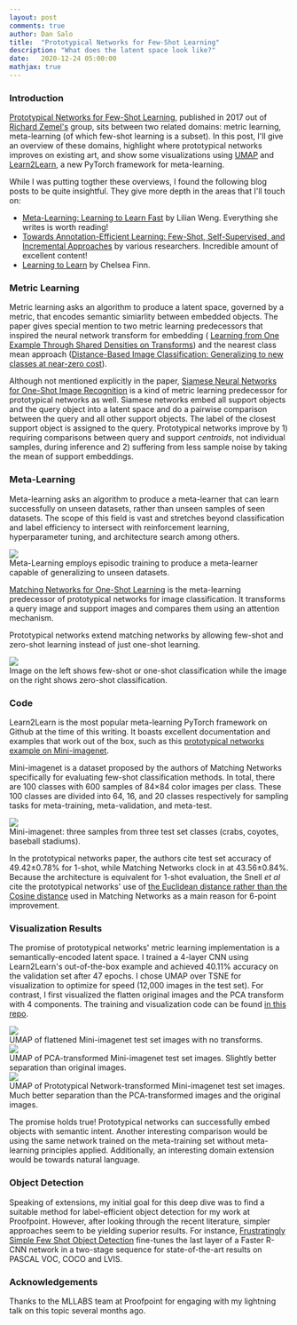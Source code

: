 ```yaml
---
layout: post
comments: true
author: Dan Salo
title:  "Prototypical Networks for Few-Shot Learning"
description: "What does the latent space look like?"
date:   2020-12-24 05:00:00
mathjax: true
---
```


### Introduction
[Prototypical Networks for Few-Shot Learning](https://arxiv.org/pdf/1703.05175.pdf), published in 2017 out of [Richard Zemel's](http://www.cs.toronto.edu/~zemel/inquiry/home.php) group, sits between two related domains: metric learning, meta-learning (of which few-shot learning is a subset). In this post, I'll give an overview of these domains, highlight where prototypical networks improves on existing art, and show some visualizations using [UMAP](https://github.com/lmcinnes/umap) and [Learn2Learn](https://github.com/learnables/learn2learn), a new PyTorch framework for meta-learning.

While I was putting togther these overviews, I found the following blog posts to be quite insightful. They give more depth in the areas that I'll touch on:
 - [Meta-Learning: Learning to Learn Fast](https://lilianweng.github.io/lil-log/2018/11/30/meta-learning.html#metric-based) by Lilian Weng. Everything she writes is worth reading!
 - [Towards Annotation-Efficient Learning: Few-Shot, Self-Supervised, and Incremental Approaches](https://annotation-efficient-learning.github.io/) by various researchers. Incredible amount of excellent content!
 - [Learning to Learn](https://bair.berkeley.edu/blog/2017/07/18/learning-to-learn/) by Chelsea Finn. 


### Metric Learning
Metric learning asks an algorithm to produce a latent space, governed by a metric, that encodes semantic simiarlity between embedded objects. The paper gives special mention to two metric learning predecessors that inspired the neural network transform for embedding (
[Learning from One Example Through Shared Densities on Transforms](http://citeseerx.ist.psu.edu/viewdoc/download?doi=10.1.1.3.9021&rep=rep1&type=pdf)) and the nearest class mean approach ([Distance-Based Image Classification: Generalizing to new classes at near-zero cost](https://hal.inria.fr/hal-00817211/document)).

Although not mentioned explicitly in the paper, [Siamese Neural Networks for One-Shot Image Recognition](https://www.cs.cmu.edu/~rsalakhu/papers/oneshot1.pdf) is a kind of metric learning predecessor for prototypical networks as well. Siamese networks embed all support objects and the query object into a latent space and do a pairwise comparison between the query and all other support objects. The label of the closest support object is assigned to the query. Prototypical networks improve by 1) requiring comparisons between query and support _centroids_, not individual samples, during inference and 2) suffering from less sample noise by taking the mean of support embeddings.

### Meta-Learning
Meta-learning asks an algorithm to produce a meta-learner that can learn successfully on unseen datasets, rather than unseen samples of seen datasets. The scope of this field is vast and stretches beyond classification and label efficiency to intersect with reinforcement learning, hyperparameter tuning, and architecture search among others.

<div class="imgcap">
<img src="/assets/prototypical/meta.png">
<div class="thecap">Meta-Learning employs episodic training to produce a meta-learner capable of generalizing to unseen datasets.</div>
</div>

[Matching Networks for One-Shot Learning](https://arxiv.org/abs/1606.04080) is the meta-learning predecessor of prototypical networks for image classification. It transforms a query image and support images and compares them using an attention mechanism.

Prototypical networks extend matching networks by allowing few-shot and zero-shot learning instead of just one-shot learning.

<div class="imgcap">
<img src="/assets/prototypical/space.png">
<div class="thecap">Image on the left shows few-shot or one-shot classification while the image on the right shows zero-shot classification.</div>
</div>


### Code
Learn2Learn is the most popular meta-learning PyTorch framework on Github at the time of this writing. It boasts excellent documentation and examples that work out of the box, such as this [prototypical networks example on Mini-imagenet](https://github.com/learnables/learn2learn/blob/master/examples/vision/protonet_miniimagenet.py).

Mini-imagenet is a dataset proposed by the authors of Matching Networks specifically for evaluating few-shot classification methods. In total, there are 100 classes with 600 samples of 84×84 color images per class. These 100 classes are divided into 64, 16, and 20 classes respectively for sampling tasks for meta-training, meta-validation, and meta-test. 

<div class="imgcap">
<img src="/assets/prototypical/mini_imagenet.png">
<div class="thecap">Mini-imagenet: three samples from three test set classes (crabs, coyotes, baseball stadiums).</div>
</div>

In the prototypical networks paper, the authors cite test set accuracy of 49.42±0.78% for 1-shot, while Matching Networks clock in at 43.56±0.84%. Because the architecture is equivalent for 1-shot evaluation, the Snell _et al_ cite the prototypical networks' use of [the Euclidean distance rather than the Cosine distance](https://www.baeldung.com/cs/euclidean-distance-vs-cosine-similarity) used in Matching Networks as a main reason for 6-point improvement.

### Visualization Results
The promise of prototypical networks' metric learning implementation is a semantically-encoded latent space. I trained a 4-layer CNN using Learn2Learn's out-of-the-box example and achieved 40.11% accuracy on the validation set after 47 epochs. I chose UMAP over TSNE for visualization to optimize for speed (12,000 images in the test set). For contrast, I first visualized the flatten original images and the PCA transform with 4 components. The training and visualization code can be found [in this repo](https://github.com/dancsalo/pytorch-meta-learning).

<div class="imgcap">
<img src="/assets/prototypical/umap_original.png">
<div class="thecap">UMAP of flattened Mini-imagenet test set images with no transforms.</div>
</div>

<div class="imgcap">
<img src="/assets/prototypical/umap_pca.png">
<div class="thecap">UMAP of PCA-transformed Mini-imagenet test set images. Slightly better separation than original images.</div>
</div>

<div class="imgcap">
<img src="/assets/prototypical/umap_proto.png">
<div class="thecap">UMAP of Prototypical Network-transformed Mini-imagenet test set images. Much better separation than the PCA-transformed images and the original images.</div>
</div>

The promise holds true! Prototypical networks can successfully embed objects with semantic intent. Another interesting comparison would be using the same network trained on the meta-training set without meta-learning principles applied. Additionally, an interesting domain extension would be towards natural language.

### Object Detection
Speaking of extensions, my initial goal for this deep dive was to find a suitable method for label-efficient object detection for my work at Proofpoint. However, after looking through the recent literature, simpler approaches seem to be yielding superior results. For instance, [Frustratingly Simple Few Shot Object Detection](https://arxiv.org/pdf/2003.06957.pdf) fine-tunes the last layer of a Faster R-CNN network in a two-stage sequence for state-of-the-art results on PASCAL VOC, COCO and LVIS.

### Acknowledgements
Thanks to the MLLABS team at Proofpoint for engaging with my lightning talk on this topic several months ago.
